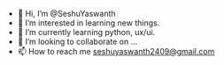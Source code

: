 - 👋 Hi, I’m @SeshuYaswanth
- 👀 I’m interested in learning new things.
- 🌱 I’m currently learning python, ux/ui.
- 💞️ I’m looking to collaborate on ...
- 📫 How to reach me seshuyaswanth2409@gmail.com

<!---
SeshuYaswanth/SeshuYaswanth is a ✨ special ✨ repository because its `README.md` (this file) appears on your GitHub profile.
You can click the Preview link to take a look at your changes.
--->
